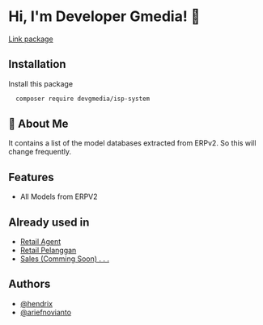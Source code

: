 # Hi, I'm Developer Gmedia! 👋 

[Link package](https://packagist.org/packages/devgmedia/isp-system)

## Installation

Install this package

```sh
  composer require devgmedia/isp-system
```
    
## 🚀 About Me
It contains a list of the model databases extracted from ERPv2. So this will change frequently.

## Features

- All Models from ERPV2

## Already used in

- [Retail Agent](https://play.google.com/store/apps/details?id=com.gmedia.fiberstream_customer_mobile)
- [Retail Pelanggan](https://play.google.com/store/apps/details?id=com.gmedia.fiberstream_agent)
- [Sales (Comming Soon) . . .]()



## Authors

- [@hendrix](https://gitlab.com/hendrixxxx)
- [@ariefnovianto](https://github.com/oppytut)